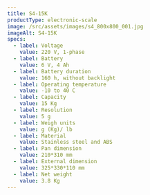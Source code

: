 ```yaml
---
title: S4-15K
productType: electronic-scale
image: /src/assets/images/s4_800x800_001.jpg
imageAlt: S4-15K
specs:
  - label: Voltage
    value: 220 V, 1-phase
  - label: Battery
    value: 6 V, 4 Ah
  - label: Battery duration
    value: 160 h, without backlight
  - label: Operating temperature
    value: -10 to 40 C
  - label: Capacity
    value: 15 Kg
  - label: Resolution
    value: 5 g
  - label: Weigh units
    value: g (Kg)/ lb
  - label: Material
    value: Stainless steel and ABS
  - label: Pan dimension
    value: 210*310 mm
  - label: External dimension
    value: 325*330*110 mm
  - label: Net weight
    value: 3.8 Kg
---
```

